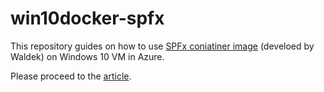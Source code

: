 # win10docker-spfx

This repository guides on how to use [SPFx coniatiner image](https://github.com/waldekmastykarz/docker-spfx) (develoed by Waldek) on Windows 10 VM in Azure. 

Please proceed to the [article](https://github.com/BotNinja/win10docker-spfx/wiki/SPFx-Docker-image-on-Windows-10-VM).
